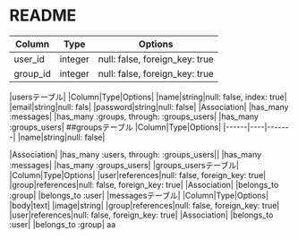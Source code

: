 # README

|Column|Type|Options|
|------|----|-------|
|user_id|integer|null: false, foreign_key: true|
|group_id|integer|null: false, foreign_key: true|

|usersテーブル|
|Column|Type|Options|
|name|string|null: false, index: true|
|email|string|null: fals|
|password|string|null: false|
|Association|
|has_many :messages|
|has_many :groups, through: :groups_users|
|has_many :groups_users|
##groupsテーブル |Column|Type|Options| |------|----|-------| |name|string|null: false|

|Association|
|has_many :users, through: :groups_users||
|has_many :messages|
|has_many :groups_users|
|groups_usersテーブル|
|Column|Type|Options|
|user|references|null: false, foreign_key: true|
|group|references|null: false, foreign_key: true|
|Association|
|belongs_to :group|
|belongs_to :user|
|messagesテーブル|
|Column|Type|Options|
|body|text|
|image|string|
|group|references|null: false, foreign_key: true|
|user|references|null: false, foreign_key: true|
|Association|
|belongs_to :user|
|belongs_to :group|
aa